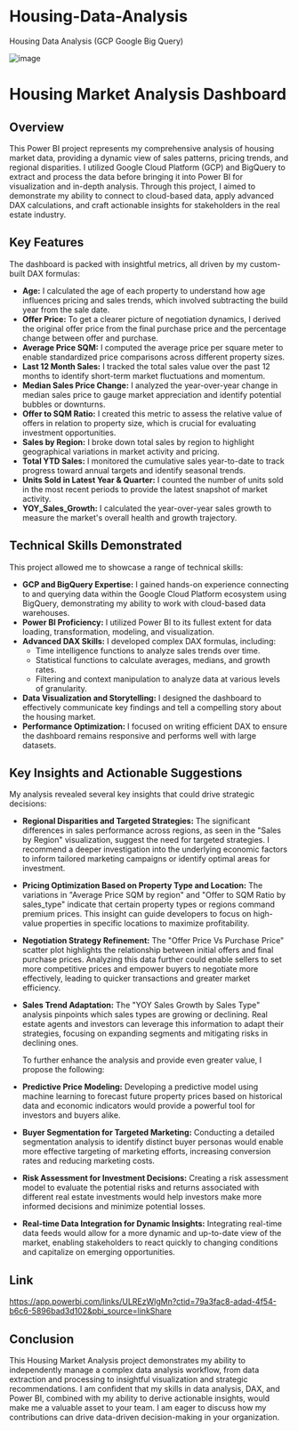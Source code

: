 # Housing-Data-Analysis
Housing Data Analysis (GCP  Google Big Query)

![image](https://github.com/user-attachments/assets/9fe26b88-641e-4226-a540-5e5982435a40)


#   Housing Market Analysis Dashboard

##   Overview

   This Power BI project represents my comprehensive analysis of housing market data, providing a dynamic view of sales patterns, pricing trends, and regional disparities. I utilized Google Cloud Platform (GCP) and BigQuery to extract and process the data before bringing it into Power BI for visualization and in-depth analysis. Through this project, I aimed to demonstrate my ability to connect to cloud-based data, apply advanced DAX calculations, and craft actionable insights for stakeholders in the real estate industry.

##   Key Features

   The dashboard is packed with insightful metrics, all driven by my custom-built DAX formulas:

* **Age:** I calculated the age of each property to understand how age influences pricing and sales trends, which involved subtracting the build year from the sale date.
* **Offer Price:** To get a clearer picture of negotiation dynamics, I derived the original offer price from the final purchase price and the percentage change between offer and purchase.
* **Average Price SQM:** I computed the average price per square meter to enable standardized price comparisons across different property sizes.
* **Last 12 Month Sales:** I tracked the total sales value over the past 12 months to identify short-term market fluctuations and momentum.
* **Median Sales Price Change:** I analyzed the year-over-year change in median sales price to gauge market appreciation and identify potential bubbles or downturns.
* **Offer to SQM Ratio:** I created this metric to assess the relative value of offers in relation to property size, which is crucial for evaluating investment opportunities.
* **Sales by Region:** I broke down total sales by region to highlight geographical variations in market activity and pricing.
* **Total YTD Sales:** I monitored the cumulative sales year-to-date to track progress toward annual targets and identify seasonal trends.
* **Units Sold in Latest Year & Quarter:** I counted the number of units sold in the most recent periods to provide the latest snapshot of market activity.
* **YOY\_Sales\_Growth:** I calculated the year-over-year sales growth to measure the market's overall health and growth trajectory.

##   Technical Skills Demonstrated

   This project allowed me to showcase a range of technical skills:

* **GCP and BigQuery Expertise:** I gained hands-on experience connecting to and querying data within the Google Cloud Platform ecosystem using BigQuery, demonstrating my ability to work with cloud-based data warehouses.
* **Power BI Proficiency:** I utilized Power BI to its fullest extent for data loading, transformation, modeling, and visualization.
* **Advanced DAX Skills:** I developed complex DAX formulas, including:
    * Time intelligence functions to analyze sales trends over time.
    * Statistical functions to calculate averages, medians, and growth rates.
    * Filtering and context manipulation to analyze data at various levels of granularity.
* **Data Visualization and Storytelling:** I designed the dashboard to effectively communicate key findings and tell a compelling story about the housing market.
* **Performance Optimization:** I focused on writing efficient DAX to ensure the dashboard remains responsive and performs well with large datasets.

##   Key Insights and Actionable Suggestions

   My analysis revealed several key insights that could drive strategic decisions:

* **Regional Disparities and Targeted Strategies:** The significant differences in sales performance across regions, as seen in the "Sales by Region" visualization, suggest the need for targeted strategies. I recommend a deeper investigation into the underlying economic factors to inform tailored marketing campaigns or identify optimal areas for investment.
* **Pricing Optimization Based on Property Type and Location:** The variations in "Average Price SQM by region" and "Offer to SQM Ratio by sales\_type" indicate that certain property types or regions command premium prices. This insight can guide developers to focus on high-value properties in specific locations to maximize profitability.
* **Negotiation Strategy Refinement:** The "Offer Price Vs Purchase Price" scatter plot highlights the relationship between initial offers and final purchase prices. Analyzing this data further could enable sellers to set more competitive prices and empower buyers to negotiate more effectively, leading to quicker transactions and greater market efficiency.
* **Sales Trend Adaptation:** The "YOY Sales Growth by Sales Type" analysis pinpoints which sales types are growing or declining. Real estate agents and investors can leverage this information to adapt their strategies, focusing on expanding segments and mitigating risks in declining ones.

   To further enhance the analysis and provide even greater value, I propose the following:

* **Predictive Price Modeling:** Developing a predictive model using machine learning to forecast future property prices based on historical data and economic indicators would provide a powerful tool for investors and buyers alike.
* **Buyer Segmentation for Targeted Marketing:** Conducting a detailed segmentation analysis to identify distinct buyer personas would enable more effective targeting of marketing efforts, increasing conversion rates and reducing marketing costs.
* **Risk Assessment for Investment Decisions:** Creating a risk assessment model to evaluate the potential risks and returns associated with different real estate investments would help investors make more informed decisions and minimize potential losses.
* **Real-time Data Integration for Dynamic Insights:** Integrating real-time data feeds would allow for a more dynamic and up-to-date view of the market, enabling stakeholders to react quickly to changing conditions and capitalize on emerging opportunities.

## Link

https://app.powerbi.com/links/ULREzWlgMn?ctid=79a3fac8-adad-4f54-b6c6-5896bad3d102&pbi_source=linkShare

##   Conclusion

   This Housing Market Analysis project demonstrates my ability to independently manage a complex data analysis workflow, from data extraction and processing to insightful visualization and strategic recommendations. I am confident that my skills in data analysis, DAX, and Power BI, combined with my ability to derive actionable insights, would make me a valuable asset to your team. I am eager to discuss how my contributions can drive data-driven decision-making in your organization.
